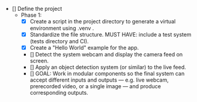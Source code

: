 
- [] Define the project
    - Phase 1:
        - [X] Create a script in the project directory to generate a virtual environment using .venv .
        - [X] Standardize the file structure. MUST HAVE: include a test system (tests directory and CI).
        - [X] Create a "Hello World" example for the app.
        - [] Detect the system webcam and display the camera feed on screen.
        - [] Apply an object detection system (or similar) to the live feed.
        - [] GOAL: Work in modular components so the final system can accept different inputs and outputs — e.g. live webcam, prerecorded video, 
            or a single image — and produce corresponding outputs.
        
